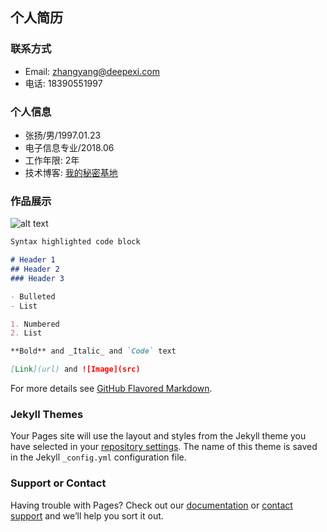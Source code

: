 ## 个人简历

### 联系方式
+ Email: zhangyang@deepexi.com
+ 电话: 18390551997

### 个人信息
+ 张扬/男/1997.01.23
+ 电子信息专业/2018.06
+ 工作年限: 2年
+ 技术博客: [我的秘密基地](https://github.com/jmzyang/zhangyang.github.io "我的秘密基地")

### 作品展示
![alt text](http://www.voicer.me/wp-content/uploads/2019/04/IMG_6959.jpg "图片崩溃")

```markdown
Syntax highlighted code block

# Header 1
## Header 2
### Header 3

- Bulleted
- List

1. Numbered
2. List

**Bold** and _Italic_ and `Code` text

[Link](url) and ![Image](src)
```

For more details see [GitHub Flavored Markdown](https://guides.github.com/features/mastering-markdown/).

### Jekyll Themes

Your Pages site will use the layout and styles from the Jekyll theme you have selected in your [repository settings](https://github.com/jmzyang/zhangyang.GitHub.io/settings). The name of this theme is saved in the Jekyll `_config.yml` configuration file.

### Support or Contact

Having trouble with Pages? Check out our [documentation](https://help.github.com/categories/github-pages-basics/) or [contact support](https://github.com/contact) and we’ll help you sort it out.
